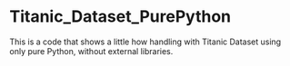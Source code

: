 # Titanic_Dataset_PurePython

This is a code that shows a little how handling with Titanic Dataset using only pure Python, without external libraries.
